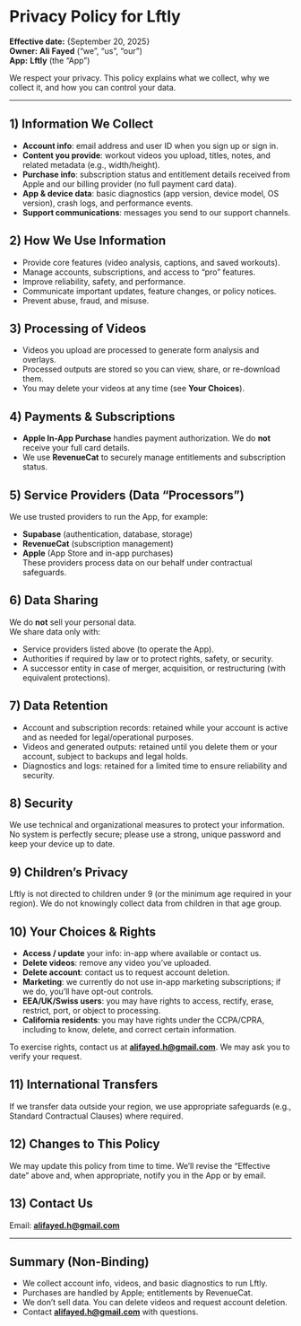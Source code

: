# Privacy Policy for Lftly

**Effective date:** {September 20, 2025}  
**Owner:** **Ali Fayed** (“we”, “us”, “our”)  
**App:** **Lftly** (the “App”)

We respect your privacy. This policy explains what we collect, why we collect it, and how you can control your data.

---

## 1) Information We Collect
- **Account info**: email address and user ID when you sign up or sign in.  
- **Content you provide**: workout videos you upload, titles, notes, and related metadata (e.g., width/height).  
- **Purchase info**: subscription status and entitlement details received from Apple and our billing provider (no full payment card data).  
- **App & device data**: basic diagnostics (app version, device model, OS version), crash logs, and performance events.  
- **Support communications**: messages you send to our support channels.

## 2) How We Use Information
- Provide core features (video analysis, captions, and saved workouts).  
- Manage accounts, subscriptions, and access to “pro” features.  
- Improve reliability, safety, and performance.  
- Communicate important updates, feature changes, or policy notices.  
- Prevent abuse, fraud, and misuse.

## 3) Processing of Videos
- Videos you upload are processed to generate form analysis and overlays.  
- Processed outputs are stored so you can view, share, or re-download them.  
- You may delete your videos at any time (see **Your Choices**).

## 4) Payments & Subscriptions
- **Apple In-App Purchase** handles payment authorization. We do **not** receive your full card details.  
- We use **RevenueCat** to securely manage entitlements and subscription status.

## 5) Service Providers (Data “Processors”)
We use trusted providers to run the App, for example:
- **Supabase** (authentication, database, storage)  
- **RevenueCat** (subscription management)  
- **Apple** (App Store and in-app purchases)  
These providers process data on our behalf under contractual safeguards.

## 6) Data Sharing
We do **not** sell your personal data.  
We share data only with:
- Service providers listed above (to operate the App).  
- Authorities if required by law or to protect rights, safety, or security.  
- A successor entity in case of merger, acquisition, or restructuring (with equivalent protections).

## 7) Data Retention
- Account and subscription records: retained while your account is active and as needed for legal/operational purposes.  
- Videos and generated outputs: retained until you delete them or your account, subject to backups and legal holds.  
- Diagnostics and logs: retained for a limited time to ensure reliability and security.

## 8) Security
We use technical and organizational measures to protect your information. No system is perfectly secure; please use a strong, unique password and keep your device up to date.

## 9) Children’s Privacy
Lftly is not directed to children under 9 (or the minimum age required in your region). We do not knowingly collect data from children in that age group.

## 10) Your Choices & Rights
- **Access / update** your info: in-app where available or contact us.  
- **Delete videos**: remove any video you’ve uploaded.  
- **Delete account**: contact us to request account deletion.  
- **Marketing**: we currently do not use in-app marketing subscriptions; if we do, you’ll have opt-out controls.  
- **EEA/UK/Swiss users**: you may have rights to access, rectify, erase, restrict, port, or object to processing.  
- **California residents**: you may have rights under the CCPA/CPRA, including to know, delete, and correct certain information.

To exercise rights, contact us at **alifayed.h@gmail.com**. We may ask you to verify your request.

## 11) International Transfers
If we transfer data outside your region, we use appropriate safeguards (e.g., Standard Contractual Clauses) where required.

## 12) Changes to This Policy
We may update this policy from time to time. We’ll revise the “Effective date” above and, when appropriate, notify you in the App or by email.

## 13) Contact Us
Email: **alifayed.h@gmail.com**  

---

## Summary (Non-Binding)
- We collect account info, videos, and basic diagnostics to run Lftly.  
- Purchases are handled by Apple; entitlements by RevenueCat.  
- We don’t sell data. You can delete videos and request account deletion.  
- Contact **alifayed.h@gmail.com** with questions.
